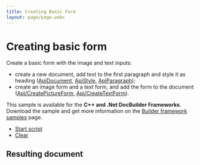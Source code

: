 ```yaml
---
title: Creating Basic Form
layout: page/page.webc
---
```

# [](/docbuilder/buildersamples/)Creating basic form

Create a basic form with the image and text inputs:

* create a new document, add text to the first paragraph and style it as heading ([ApiDocument](/docbuilder/textdocumentapi/apidocument), [ApiStyle](/docbuilder/textdocumentapi/apistyle), [ApiParagraph](/docbuilder/textdocumentapi/apiparagraph));
* create an image form and a text form, and add the form to the document ([Api/CreatePictureForm](/docbuilder/formapi/api/createpictureform), [Api/CreateTextForm](/docbuilder/formapi/api/createtextform)).

This sample is available for the **C++ and .Net DocBuilder Frameworks**.\
Download the sample and get more information on the [Builder framework samples](/docbuilder/builderframeworksamples) page.

* [Start script]()
* [Clear]()

## Resulting document

